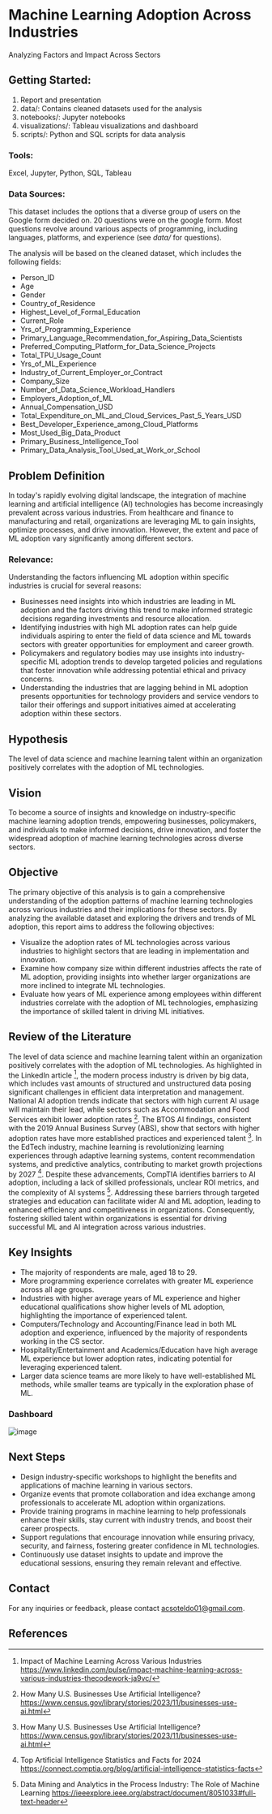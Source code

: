 # Machine Learning Adoption Across Industries
Analyzing Factors and Impact Across Sectors

## Getting Started: 
1. Report and presentation
2. data/: Contains cleaned datasets used for the analysis
3. notebooks/: Jupyter notebooks
4. visualizations/: Tableau visualizations and dashboard
5. scripts/: Python and SQL scripts for data analysis

### Tools:
Excel, Jupyter, Python, SQL, Tableau

### Data Sources:
This dataset includes the options that a diverse group of users on the Google form decided on. 20 questions were on the google form. Most questions revolve around various aspects of programming, including languages, platforms, and experience (see _data/_ for questions).

The analysis will be based on the cleaned dataset, which includes the following fields:
* Person_ID
* Age
* Gender
* Country_of_Residence
* Highest_Level_of_Formal_Education
* Current_Role
* Yrs_of_Programming_Experience
* Primary_Language_Recommendation_for_Aspiring_Data_Scientists
* Preferred_Computing_Platform_for_Data_Science_Projects
* Total_TPU_Usage_Count
* Yrs_of_ML_Experience
* Industry_of_Current_Employer_or_Contract
* Company_Size
* Number_of_Data_Science_Workload_Handlers
* Employers_Adoption_of_ML
* Annual_Compensation_USD
* Total_Expenditure_on_ML_and_Cloud_Services_Past_5_Years_USD
* Best_Developer_Experience_among_Cloud_Platforms
* Most_Used_Big_Data_Product
* Primary_Business_Intelligence_Tool
* Primary_Data_Analysis_Tool_Used_at_Work_or_School

## Problem Definition
In today's rapidly evolving digital landscape, the integration of machine learning and artificial intelligence (AI) technologies has become increasingly prevalent across various industries. From healthcare and finance to manufacturing and retail, organizations are leveraging ML to gain insights, optimize processes, and drive innovation. However, the extent and pace of ML adoption vary significantly among different sectors.

### Relevance:
Understanding the factors influencing ML adoption within specific industries is crucial for several reasons:
* Businesses need insights into which industries are leading in ML adoption and the factors driving this trend to make informed strategic decisions regarding investments and resource allocation.
* Identifying industries with high ML adoption rates can help guide individuals aspiring to enter the field of data science and ML towards sectors with greater opportunities for employment and career growth.
* Policymakers and regulatory bodies may use insights into industry-specific ML adoption trends to develop targeted policies and regulations that foster innovation while addressing potential ethical and privacy concerns.
* Understanding the industries that are lagging behind in ML adoption presents opportunities for technology providers and service vendors to tailor their offerings and support initiatives aimed at accelerating adoption within these sectors.

## Hypothesis
The level of data science and machine learning talent within an organization positively correlates with the adoption of ML technologies.

## Vision
To become a source of insights and knowledge on industry-specific machine learning adoption trends, empowering businesses, policymakers, and individuals to make informed decisions, drive innovation, and foster the widespread adoption of machine learning technologies across diverse sectors.

## Objective
The primary objective of this analysis is to gain a comprehensive understanding of the adoption patterns of machine learning technologies across various industries and their implications for these sectors. By analyzing the available dataset and exploring the drivers and trends of ML adoption, this report aims to address the following objectives:
* Visualize the adoption rates of ML technologies across various industries to highlight sectors that are leading in implementation and innovation.
* Examine how company size within different industries affects the rate of ML adoption, providing insights into whether larger organizations are more inclined to integrate ML technologies.
* Evaluate how years of ML experience among employees within different industries correlate with the adoption of ML technologies, emphasizing the importance of skilled talent in driving ML initiatives.

## Review of the Literature
The level of data science and machine learning talent within an organization positively correlates with the adoption of ML technologies. As highlighted in the LinkedIn article [^2], the modern process industry is driven by big data, which includes vast amounts of structured and unstructured data posing significant challenges in efficient data interpretation and management. National AI adoption trends indicate that sectors with high current AI usage will maintain their lead, while sectors such as Accommodation and Food Services exhibit lower adoption rates [^3]. The BTOS AI findings, consistent with the 2019 Annual Business Survey (ABS), show that sectors with higher adoption rates have more established practices and experienced talent [^3]. In the EdTech industry, machine learning is revolutionizing learning experiences through adaptive learning systems, content recommendation systems, and predictive analytics, contributing to market growth projections by 2027 [^4]. Despite these advancements, CompTIA identifies barriers to AI adoption, including a lack of skilled professionals, unclear ROI metrics, and the complexity of AI systems [^5]. Addressing these barriers through targeted strategies and education can facilitate wider AI and ML adoption, leading to enhanced efficiency and competitiveness in organizations. Consequently, fostering skilled talent within organizations is essential for driving successful ML and AI integration across various industries.

## Key Insights
* The majority of respondents are male, aged 18 to 29.
* More programming experience correlates with greater ML experience across all age groups.
* Industries with higher average years of ML experience and higher educational qualifications show higher levels of ML adoption, highlighting the importance of experienced talent.
* Computers/Technology and Accounting/Finance lead in both ML adoption and experience, influenced by the majority of respondents working in the CS sector.
* Hospitality/Entertainment and Academics/Education have high average ML experience but lower adoption rates, indicating potential for leveraging experienced talent.
* Larger data science teams are more likely to have well-established ML methods, while smaller teams are typically in the exploration phase of ML.

### Dashboard
![image](https://github.com/acsoteldo/Machine-Learning-Adoption-Across-Industries/assets/76544489/a5f8da18-98a8-490f-9fee-7e0dbdc8aece)

## Next Steps
* Design industry-specific workshops to highlight the benefits and applications of machine learning in various sectors.
* Organize events that promote collaboration and idea exchange among professionals to accelerate ML adoption within organizations.
* Provide training programs in machine learning to help professionals enhance their skills, stay current with industry trends, and boost their career prospects.
* Support regulations that encourage innovation while ensuring privacy, security, and fairness, fostering greater confidence in ML technologies.
* Continuously use dataset insights to update and improve the educational sessions, ensuring they remain relevant and effective.

## Contact
For any inquiries or feedback, please contact acsoteldo01@gmail.com.

## References
[^1]: Data Source: Kaggle
https://www.kaggle.com/datasets/meghaha/tech-trend

[^2]: Impact of Machine Learning Across Various Industries
https://www.linkedin.com/pulse/impact-machine-learning-across-various-industries-thecodework-ja9vc/

[^3]: How Many U.S. Businesses Use Artificial Intelligence?
https://www.census.gov/library/stories/2023/11/businesses-use-ai.html

[^4]: Top Artificial Intelligence Statistics and Facts for 2024
https://connect.comptia.org/blog/artificial-intelligence-statistics-facts

[^5]: Data Mining and Analytics in the Process Industry: The Role of Machine Learning
https://ieeexplore.ieee.org/abstract/document/8051033#full-text-header
